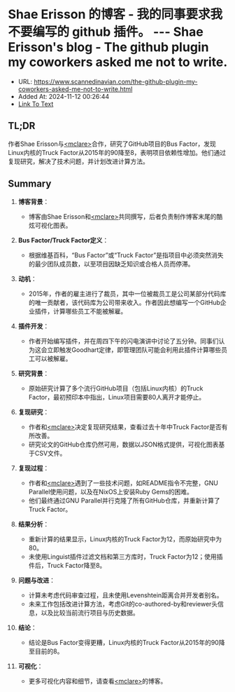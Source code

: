 # Shae Erisson 的博客 - 我的同事要求我不要编写的 github 插件。 --- Shae Erisson's blog - The github plugin my coworkers asked me not to write.
- URL: https://www.scannedinavian.com/the-github-plugin-my-coworkers-asked-me-not-to-write.html
- Added At: 2024-11-12 00:26:44
- [Link To Text](2024-11-12-shae-erisson-的博客---我的同事要求我不要编写的-github-插件。-----shae-erisson's-blog---the-github-plugin-my-coworkers-asked-me-not-to-write._raw.md)

## TL;DR
作者Shae Erisson与[<mclare\>](https://mclare.blog/)合作，研究了GitHub项目的Bus Factor，发现Linux内核的Truck Factor从2015年的90降至8，表明项目依赖性增加。他们通过复现研究，解决了技术问题，并计划改进计算方法。

## Summary
1. **博客背景**：
   - 博客由Shae Erisson和[<mclare\>](https://mclare.blog/)共同撰写，后者负责制作博客末尾的酷炫可视化图表。

2. **Bus Factor/Truck Factor定义**：
   - 根据维基百科，“Bus Factor”或“Truck Factor”是指项目中必须突然消失的最少团队成员数，以至项目因缺乏知识或合格人员而停滞。

3. **动机**：
   - 2015年，作者的雇主进行了裁员，其中一位被裁员工是公司某部分代码库的唯一贡献者，该代码库为公司带来收入。作者因此想编写一个GitHub企业插件，计算哪些员工不能被解雇。

4. **插件开发**：
   - 作者开始编写插件，并在周四下午的闪电演讲中讨论了五分钟。同事们认为这会立即触发Goodhart定律，即管理团队可能会利用此插件计算哪些员工可以被解雇。

5. **研究背景**：
   - 原始研究计算了多个流行GitHub项目（包括Linux内核）的Truck Factor，最初预印本中指出，Linux项目需要80人离开才能停止。

6. **复现研究**：
   - 作者和[<mclare\>](https://mclare.blog/)决定复现研究结果，查看过去十年中Truck Factor是否有所改善。
   - 研究论文的GitHub仓库仍然可用，数据以JSON格式提供，可视化图表基于CSV文件。

7. **复现过程**：
   - 作者和[<mclare\>](https://mclare.blog/)遇到了一些技术问题，如README指令不完整，GNU Parallel使用问题，以及在NixOS上安装Ruby Gems的困难。
   - 他们最终通过GNU Parallel并行克隆了所有GitHub仓库，并重新计算了Truck Factor。

8. **结果分析**：
   - 重新计算的结果显示，Linux内核的Truck Factor为12，而原始研究中为80。
   - 未使用Linguist插件过滤文档和第三方库时，Truck Factor为12；使用插件后，Truck Factor降至8。

9. **问题与改进**：
   - 计算未考虑代码审查过程，且未使用Levenshtein距离合并开发者别名。
   - 未来工作包括改进计算方法，考虑Git的co-authored-by和reviewer头信息，以及比较当前流行项目与历史数据。

10. **结论**：
    - 结论是Bus Factor变得更糟，Linux内核的Truck Factor从2015年的90降至目前的8。

11. **可视化**：
    - 更多可视化内容和细节，请查看[<mclare\>](https://mclare.blog/)的博客。

